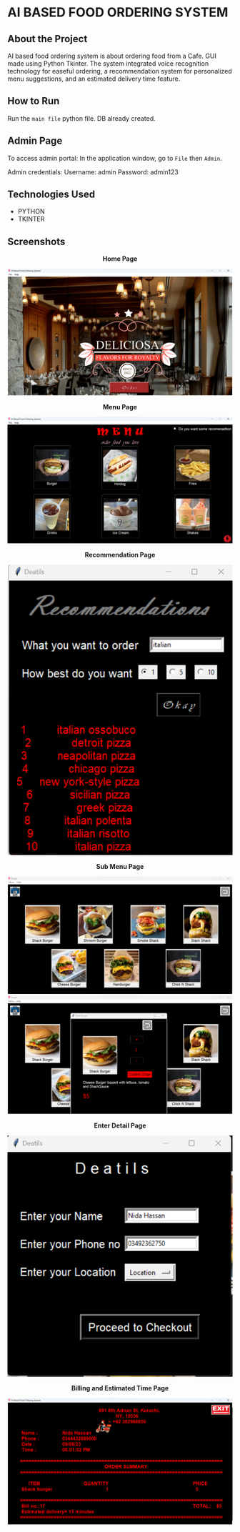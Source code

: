 # AI BASED FOOD ORDERING SYSTEM

## About the Project

AI based food ordering system is about ordering food from a Cafe. GUI made using Python Tkinter. The system integrated voice recognition technology for easeful ordering, a recommendation system for personalized menu suggestions, and an estimated delivery time feature.

## How to Run

Run the `main file` python file. DB already created.

## Admin Page

To access admin portal:
In the application window, go to `File` then `Admin`.

Admin credentials: 
Username: admin Password: admin123

## Technologies Used

- PYTHON
- TKINTER

## Screenshots
<p align="center">
    <b>Home Page</b>
</p>

<img src="./screenshot/home.png" alt="Main">


<p align="center">
    <b>Menu Page</b>
</p>

<img src="./screenshot/menu.png" alt="Main">




<p align="center">
    <b>Recommendation Page</b>
</p>

<p align="center">
  <img src="./screenshot/recoms.png" alt="Main">
</p>

<p align="center">
    <b>Sub Menu Page</b>
</p>

<img src="./screenshot/sub_menu.png" alt="Main">
<img src="./screenshot/order.png" alt="Main">

<p align="center">
    <b>Enter Detail Page</b>
</p>

<p align="center">
<img src="./screenshot/deatil.png" alt="Main">
</p>

<p align="center">
    <b>Billing and Estimated Time Page</b>
</p>

<img src="./screenshot/bill.png" alt="Main">
